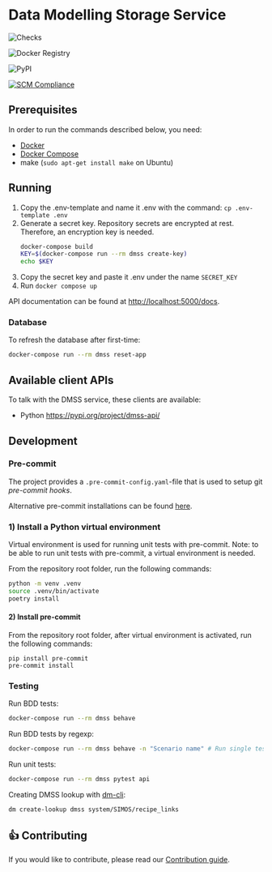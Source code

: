 # Data Modelling Storage Service

![Checks](https://github.com/equinor/data-modelling-storage-service/workflows/Testing/badge.svg)

![Docker Registry](https://github.com/equinor/data-modelling-storage-service/workflows/Publish%20DMSS%20API%20to%20docker%20registry/badge.svg?branch=master)

![PyPI](https://github.com/equinor/data-modelling-storage-service/workflows/Publish%20DMSS%20API%20to%20PyPI/badge.svg)

 [![SCM Compliance](https://scm-compliance-api.radix.equinor.com/repos/equinor/data-modelling-storage-service/badge)](https://scm-compliance-api.radix.equinor.com/repos/equinor/data-modelling-storage-service/badge)


## Prerequisites

In order to run the commands described below, you need:

- [Docker](https://www.docker.com/)
- [Docker Compose](https://docs.docker.com/compose/)
- make (`sudo apt-get install make` on Ubuntu)

## Running

1. Copy the .env-template and name it .env with the command: `cp .env-template .env`
2. Generate a secret key. Repository secrets are encrypted at rest. Therefore, an encryption key is needed. 
    ```bash
    docker-compose build
    KEY=$(docker-compose run --rm dmss create-key)
    echo $KEY
    ```
3. Copy the secret key and paste it .env under the name `SECRET_KEY`
4. Run `docker compose up`

API documentation can be found at [http://localhost:5000/docs](http://localhost:5000/docs).

### Database

To refresh the database after first-time:

```bash
docker-compose run --rm dmss reset-app
```

## Available client APIs

To talk with the DMSS service, these clients are available:

- Python https://pypi.org/project/dmss-api/

## Development

### Pre-commit

The project provides a `.pre-commit-config.yaml`-file that is used to setup git _pre-commit hooks_.

Alternative pre-commit installations can be found [here](https://pre-commit.com/#install).


### 1) Install a Python virtual environment

Virtual environment is used for running unit tests with pre-commit.
Note: to be able to run unit tests with pre-commit, a virtual environment is needed.

From the repository root folder, run the following commands:
```bash
python -m venv .venv
source .venv/bin/activate
poetry install
```

#### 2) Install pre-commit

From the repository root folder, after virtual environment is activated, run the following commands:
```shell script
pip install pre-commit
pre-commit install
```


### Testing

Run BDD tests:

```bash
docker-compose run --rm dmss behave
```

Run BDD tests by regexp:

```bash
docker-compose run --rm dmss behave -n "Scenario name" # Run single test
```

Run unit tests:

```bash
docker-compose run --rm dmss pytest api
```

Creating DMSS lookup with [dm-cli](https://github.com/equinor/dm-cli):

```bash
dm create-lookup dmss system/SIMOS/recipe_links
```

<a id="Contributing"></a>
## :+1: Contributing
If you would like to contribute, please read our [Contribution guide](https://equinor.github.io/dm-docs/contributing/).
